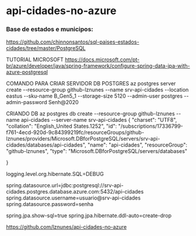 # api-cidades-no-azure


### Base de estados e municipos:
https://github.com/chinnonsantos/sql-paises-estados-cidades/tree/master/PostgreSQL

TUTORIAL MICROSOFT
https://docs.microsoft.com/pt-br/azure/developer/java/spring-framework/configure-spring-data-jpa-with-azure-postgresql


COMANDO PARA CRIAR SERVIDOR DB POSTGRES
az postgres server create --resource-group github-lznunes --name srv-api-cidades --location eastus --sku-name B_Gen5_1 --storage-size 5120 --admin-user postgres --admin-password Senh@2020


CRIANDO DB
az postgres db create --resource-group github-lznunes --name api-cidades --server-name srv-api-cidades
{
  "charset": "UTF8",
  "collation": "English_United States.1252",
  "id": "/subscriptions/17336799-f761-4ecd-920d-9c84399219fc/resourceGroups/github-lznunes/providers/Microsoft.DBforPostgreSQL/servers/srv-api-cidades/databases/api-cidades",
  "name": "api-cidades",
  "resourceGroup": "github-lznunes",
  "type": "Microsoft.DBforPostgreSQL/servers/databases"
  
}


logging.level.org.hibernate.SQL=DEBUG

spring.datasource.url=jdbc:postgresql://srv-api-cidades.postgres.database.azure.com:5432/api-cidades
spring.datasource.username=usuario@srv-api-cidades
spring.datasource.password=senha

spring.jpa.show-sql=true
spring.jpa.hibernate.ddl-auto=create-drop


https://github.com/lznunes/api-cidades-no-azure
